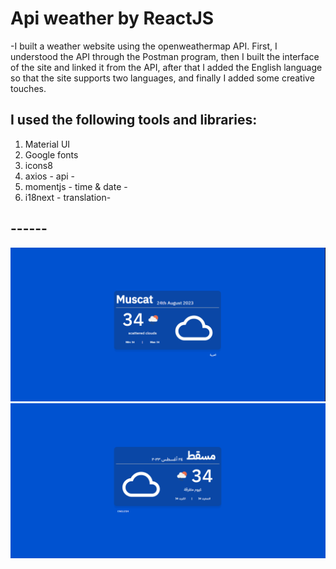 # Api weather by ReactJS

-I built a weather website using the openweathermap API. First, I understood the API through the Postman program, then I built the interface of the site and linked it from the API, after that I added the English language so that the site supports two languages, and finally I added some creative touches.

## I used the following tools and libraries: 
1. Material UI
2. Google fonts
3. icons8
4. axios  - api -
5. momentjs - time & date - 
6. i18next - translation-

## ------
![UI en](image.png)
![UI ar](image-1.png)
